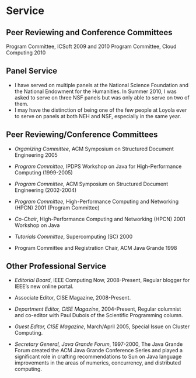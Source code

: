 # Service

## Peer Reviewing and Conference Committees

Program Committee, ICSoft 2009 and 2010
Program Committee, Cloud Computing 2010

## Panel Service

- I have served on multiple panels at the National Science Foundation and the National Endowment for the Humanities. In Summer 2010, I was asked to serve on three NSF panels but was only able to serve on two of them.
- I may have the distinction of being one of the few people at Loyola ever to serve on panels at both NEH and NSF, especially in the same year.

## Peer Reviewing/Conference Committees

-   *Organizing Committee*, ACM Symposium on Structured Document
    Engineering 2005

-   *Program Committee*, IPDPS Workshop on Java for High-Performance
    Computing (1999-2005)

-   *Program Committee*, ACM Symposium on Structured Document
    Engineering (2002-2004)

-   *Program Committee*, High-Performance Computing and Networking
    (HPCN) 2001 (Program Committee)

-   *Co-Chair*, High-Performance Computing and Networking (HPCN) 2001
    Workshop on Java

-   *Tutorials Committee*, Supercomputing (SC) 2000

-   Program Committee and Registration Chair, ACM Java Grande 1998

## Other Professional Service

-   *Editorial Board*, IEEE Computing Now, 2008-Present, Regular blogger
    for IEEE’s new online portal.

-   Associate Editor, CISE Magazine, 2008-Present.

-   *Department Editor, CISE Magazine*, 2004-Present, Regular columnist
    and co-editor with Paul Dubois of the Scientific Programming column.

-   *Guest Editor, CISE Magazine*, March/April 2005, Special Issue on
    Cluster Computing.

-   *Secretary General, Java Grande Forum*, 1997-2000, The Java Grande
    Forum created the ACM Java Grande Conference Series and played a
    significant role in crafting recommendations to Sun on Java language
    improvements in the areas of numerics, concurrency, and distributed
    computing.
